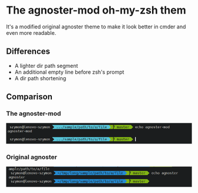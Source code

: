 # The agnoster-mod oh-my-zsh them
It's a modified original agnoster theme to make it look better in cmder and even more readable.
## Differences
- A lighter dir path segment
- An additional empty line before zsh's prompt
- A dir path shortening
## Comparison
### The agnoster-mod
![agnoster-mod theme](agnoster-mod.png)
### Original agnoster
![agnoster theme](agnoster.png)
